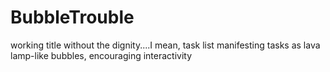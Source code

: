 BubbleTrouble
=============

working title without the dignity....I mean, task list manifesting tasks as lava lamp-like bubbles, encouraging interactivity
